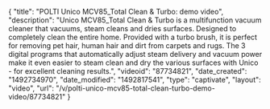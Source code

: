 {
    "title": "POLTI Unico MCV85_Total Clean & Turbo: demo video",
    "description": "Unico MCV85_Total Clean & Turbo is a multifunction vacuum cleaner that vacuums, steam cleans and dries surfaces. Designed to completely clean the entire home. Provided with a turbo brush, it is perfect for removing pet hair, human hair and dirt from  carpets and rugs. The 3 digital programs that automatically adjust steam delivery and vacuum power make it even easier to steam clean and dry the various surfaces with Unico - for excellent cleaning results.",
    "videoid": "87734821",
    "date_created": "1492734970",
    "date_modified": "1492817541",
    "type": "captivate",
    "layout": "video",
    "url": "\/v\/polti-unico-mcv85-total-clean-turbo-demo-video\/87734821"
}